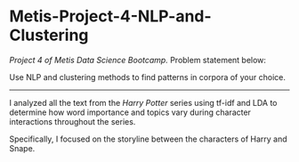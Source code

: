 # Metis-Project-4-NLP-and-Clustering

*Project 4 of Metis Data Science Bootcamp.* Problem statement below: 

Use NLP and clustering methods to find patterns in corpora of your choice. 
___
I analyzed all the text from the *Harry Potter* series using tf-idf and LDA to determine how word importance and topics vary during character interactions throughout the series. 

Specifically, I focused on the storyline between the characters of Harry and Snape.

